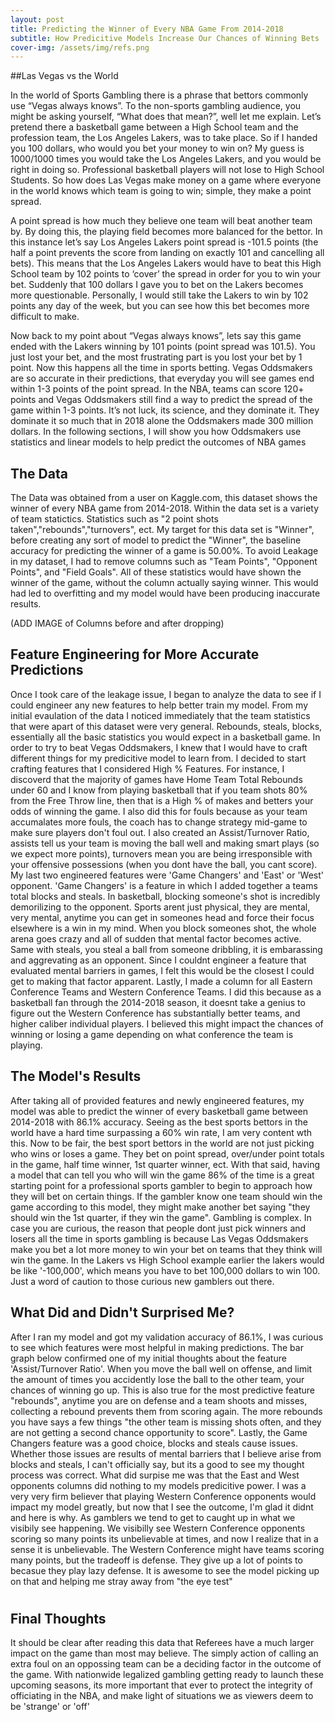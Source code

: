 ```yaml
---
layout: post
title: Predicting the Winner of Every NBA Game From 2014-2018
subtitle: How Predicitive Models Increase Our Chances of Winning Bets
cover-img: /assets/img/refs.png
---
```



##Las Vegas vs the World

  In the world of Sports Gambling there is a phrase that bettors commonly use “Vegas always knows”. To the non-sports gambling audience, you might be asking yourself, “What does that mean?”, well let me explain. Let’s pretend there a basketball game between a High School team and the profession team, the Los Angeles Lakers, was to take place. So if I handed you 100 dollars, who would you bet your money to win on? My guess is 1000/1000 times you would take the Los Angeles Lakers, and you would be right in doing so. Professional basketball players will not lose to High School Students. So how does Las Vegas make money on a game where everyone in the world knows which team is going to win; simple, they make a point spread.
  
  A point spread is how much they believe one team will beat another team by. By doing this, the playing field becomes more balanced for the bettor. In this instance let’s say Los Angeles Lakers point spread is -101.5 points (the half a point prevents the score from landing on exactly 101 and cancelling all bets). This means that the Los Angeles Lakers would have to beat this High School team by 102 points to ‘cover’ the spread in order for you to win your bet. Suddenly that 100 dollars I gave you to bet on the Lakers becomes more questionable. Personally, I would still take the Lakers to win by 102 points any day of the week, but you can see how this bet becomes more difficult to make.
  
  Now back to my point about “Vegas always knows”, lets say this game ended with the Lakers winning by 101 points (point spread was 101.5). You just lost your bet, and the most frustrating part is you lost your bet by 1 point. Now this happens all the time in sports betting. Vegas Oddsmakers are so accurate in their predictions, that everyday you will see games end within 1-3 points of the point spread. In the NBA, teams can score 120+ points and Vegas Oddsmakers still find a way to predict the spread of the game within 1-3 points. It’s not luck, its science, and they dominate it. They dominate it so much that in 2018 alone the Oddsmakers made 300 million dollars. In the following sections, I will show you how Oddsmakers use statistics and linear models to help predict the outcomes of NBA games


## The Data
The Data was obtained from a user on Kaggle.com, this dataset shows the winner of every NBA game from 2014-2018. Within the data set is a variety of team statictics. Statistics such as "2 point shots taken","rebounds","turnovers", ect. My target for this data set is "Winner", before creating any sort of model to predict the "Winner", the baseline accuracy for predicting the winner of a game is 50.00%. To avoid Leakage in my dataset, I had to remove columns such as "Team Points", "Opponent Points", and "Field Goals". All of these statistics would have shown the winner of the game, without the column actually saying winner. This would had led to overfitting and my model would have been producing inaccurate results. 


(ADD IMAGE of Columns before and after dropping)


## Feature Engineering for More Accurate Predictions
  Once I took care of the leakage issue, I began to analyze the data to see if I could engineer any new features to help better train my model. From my initial evaulation of the data I noticed immediately that the team statistics that were apart of this dataset were very general. Rebounds, steals, blocks, essentially all the basic statistics you would expect in a basketball game. In order to try to beat Vegas Oddsmakers, I knew that I would have to craft different things for my predicitive model to learn from. 
  I decided to start crafting features that I considered High % Features. For instance, I discoverd that the majority of games have Home Team Total Rebounds under 60 and I know from playing basketball that if you team shots 80% from the Free Throw line, then that is a High % of makes and betters your odds of winning the game. I also did this for fouls because as your team accumalates more fouls, the coach has to change strategy mid-game to make sure players don't foul out. I also created an Assist/Turnover Ratio, assists tell us your team is moving the ball well and making smart plays (so we expect more points), turnovers mean you are being irresponsible with your offensive possessions (when you dont have the ball, you cant score). 
  My last two engineered features were 'Game Changers' and 'East' or 'West' opponent. 'Game Changers' is a feature in which I added together a teams total blocks and steals. In basketball, blocking someone's shot is incredibly demorilizing to the opponent. Sports arent just physical, they are mental, very mental, anytime you can get in someones head and force their focus elsewhere is a win in my mind. When you block someones shot, the whole arena goes crazy and all of sudden that mental factor becomes active. Same with steals, you steal a ball from someone dribbling, it is embarassing and aggrevating as an opponent. Since I couldnt engineer a feature that evaluated mental barriers in games, I felt this would be the closest I could get to making that factor apparent. Lastly, I made a column for all Eastern Conference Teams and Western Conference Teams. I did this because as a basketball fan through the 2014-2018 season, it doesnt take a genius to figure out the Western Conference has substantially better teams, and higher caliber individual players. I believed this might impact the chances of winning or losing a game depending on what conference the team is playing.

## The Model's Results
  After taking all of provided features and newly engineered features, my model was able to predict the winner of every basketball game between 2014-2018 with 86.1% accuracy. Seeing as the best sports bettors in the world have a hard time surpassing a 60% win rate, I am very content wth this. Now to be fair, the best sport bettors in the world are not just picking who wins or loses a game. They bet on point spread, over/under point totals in the game, half time winner, 1st quarter winner, ect. With that said, having a model that can tell you who will win the game 86% of the time is a great starting point for a professional sports gambler to begin to approach how they will bet on certain things. If the gambler know one team should win the game according to this model, they might make another bet saying "they should win the 1st quarter, if they win the game". Gambling is complex.
  In case you are curious, the reason that people dont just pick winners and losers all the time in sports gambling is because Las Vegas Oddsmakers make you bet a lot more money to win your bet on teams that they think will win the game. In the Lakers vs High School example earlier the lakers would be like '-100,000', which means you have to bet 100,000 dollars to win 100. Just a word of caution to those curious new gamblers out there.
  

## What Did and Didn't Surprised Me?
  After I ran my model and got my validation accuracy of 86.1%, I was curious to see which features were most helpful in making predictions. The bar graph below confirmed one of my initial thoughts about the feature 'Assist/Turnover Ratio'. When you move the ball well on offense, and limit the amount of times you accidently lose the ball to the other team, your chances of winning go up. This is also true for the most predictive feature "rebounds", anytime you are on defense and a team shoots and misses, collecting a rebound prevents them from scoring again. The more rebounds you have says a few things "the other team is missing shots often, and they are not getting a second chance opportunity to score". Lastly, the Game Changers feature was a good choice, blocks and steals cause issues. Whether those issues are results of mental barriers that I believe arise from blocks and steals, I can't officially say, but its a good to see my thought process was correct.
  What did surpise me was that the East and West opponents columns did nothing to my models predicitive power. I was a very very firm believer that playing Western Conference opponents would impact my model greatly, but now that I see the outcome, I'm glad it didnt and here is why. As gamblers we tend to get to caught up in what we visibily see happening. We visibilly see Western Conference opponents scoring so many points its unbelievable at times, and now I realize that in a sense it is unbelievable. The Western Conference might have teams scoring many points, but the tradeoff is defense. They give up a lot of points to becasue they play lazy defense. It is awesome to see the model picking up on that and helping me stray away from "the eye test"
  
#
  


## Final Thoughts
It should be clear after reading this data that Referees have a much larger impact on the game than most may believe. The simply action of calling an extra foul on an oppossing team can be a deciding factor in the outcome of the game. With nationwide legalized gambling getting ready to launch these upcoming seasons, its more important that ever to protect the integrity of officiating in the NBA, and make light of situations we as viewers deem to be 'strange' or 'off'

